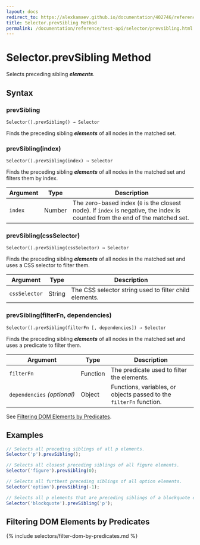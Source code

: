 ```yaml
---
layout: docs
redirect_to: https://alexkamaev.github.io/documentation/402746/reference/test-api/selector/prevsibling
title: Selector.prevSibling Method
permalink: /documentation/reference/test-api/selector/prevsibling.html
---
```

# Selector.prevSibling Method

Selects preceding sibling ***elements***.

## Syntax

### prevSibling

```text
Selector().prevSibling() → Selector
```

Finds the preceding sibling ***elements*** of all nodes in the matched set.

### prevSibling(index)

```text
Selector().prevSibling(index) → Selector
```

Finds the preceding sibling ***elements*** of all nodes in the matched set and filters them by index.

Argument | Type   | Description
-------- | ------ | --------------
`index`  | Number | The zero-based index (`0` is the closest node). If `index` is negative, the index is counted from the end of the matched set.

### prevSibling(cssSelector)

```text
Selector().prevSibling(cssSelector) → Selector
```

Finds the preceding sibling ***elements*** of all nodes in the matched set and uses a CSS selector to filter them.

Argument      | Type   | Description
------------- | ------ | --------------
`cssSelector` | String | The CSS selector string used to filter child elements.

### prevSibling(filterFn, dependencies)

```text
Selector().prevSibling(filterFn [, dependencies]) → Selector
```

Finds the preceding sibling ***elements*** of all nodes in the matched set and uses a predicate to filter them.

Argument                         | Type     | Description
-------------------------------- | -------- | --------------
`filterFn`                       | Function | The predicate used to filter the elements.
`dependencies`&#160;*(optional)* | Object   | Functions, variables, or objects passed to the `filterFn` function.

See [Filtering DOM Elements by Predicates](#filtering-dom-elements-by-predicates).

## Examples

```js
// Selects all preceding siblings of all p elements.
Selector('p').prevSibling();

// Selects all closest preceding siblings of all figure elements.
Selector('figure').prevSibling(0);

// Selects all furthest preceding siblings of all option elements.
Selector('option').prevSibling(-1);

// Selects all p elements that are preceding siblings of a blockquote element.
Selector('blockquote').prevSibling('p');
```

## Filtering DOM Elements by Predicates

{% include selectors/filter-dom-by-predicates.md %}
